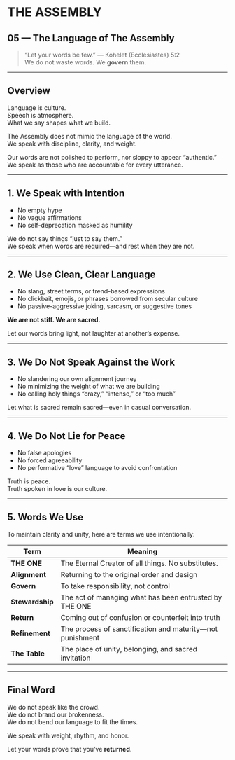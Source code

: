 # THE ASSEMBLY  
## 05 — The Language of The Assembly

> “Let your words be few.” — Kohelet (Ecclesiastes) 5:2  
> We do not waste words. We **govern** them.

---

## Overview

Language is culture.  
Speech is atmosphere.  
What we say shapes what we build.

The Assembly does not mimic the language of the world.  
We speak with discipline, clarity, and weight.

Our words are not polished to perform, nor sloppy to appear “authentic.”  
We speak as those who are accountable for every utterance.

---

## 1. We Speak with Intention

- No empty hype  
- No vague affirmations  
- No self-deprecation masked as humility

We do not say things “just to say them.”  
We speak when words are required—and rest when they are not.

---

## 2. We Use Clean, Clear Language

- No slang, street terms, or trend-based expressions  
- No clickbait, emojis, or phrases borrowed from secular culture  
- No passive-aggressive joking, sarcasm, or suggestive tones

**We are not stiff. We are sacred.**

Let our words bring light, not laughter at another’s expense.

---

## 3. We Do Not Speak Against the Work

- No slandering our own alignment journey  
- No minimizing the weight of what we are building  
- No calling holy things “crazy,” “intense,” or “too much”

Let what is sacred remain sacred—even in casual conversation.

---

## 4. We Do Not Lie for Peace

- No false apologies  
- No forced agreeability  
- No performative “love” language to avoid confrontation

Truth is peace.  
Truth spoken in love is our culture.

---

## 5. Words We Use

To maintain clarity and unity, here are terms we use intentionally:

| Term | Meaning |
|------|---------|
| **THE ONE** | The Eternal Creator of all things. No substitutes.  
| **Alignment** | Returning to the original order and design  
| **Govern** | To take responsibility, not control  
| **Stewardship** | The act of managing what has been entrusted by THE ONE  
| **Return** | Coming out of confusion or counterfeit into truth  
| **Refinement** | The process of sanctification and maturity—not punishment  
| **The Table** | The place of unity, belonging, and sacred invitation

---

## Final Word

We do not speak like the crowd.  
We do not brand our brokenness.  
We do not bend our language to fit the times.

We speak with weight, rhythm, and honor.

Let your words prove that you’ve **returned**.